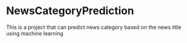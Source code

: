 # NewsCategoryPrediction
This is a project that can predict news category based on the news title using machine learning
